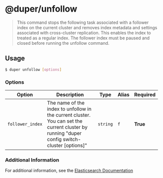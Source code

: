 # @duper/unfollow

> This command stops the following task associated with a follower index on the current cluster and removes index metadata and settings associated with cross-cluster replication. This enables the index to treated as a regular index. The follower index must be paused and closed before running the unfollow command.

## Usage

```sh
$ duper unfollow [options]
```

### Options

| Option | Description | Type | Alias | Required |
| -------- | ----------- | ------- | -------- | ------- |
| `follower_index` | The name of the index to unfollow in the current cluster. You can set the current cluster by running "duper config switch-cluster [options]" | `string` | `f` | **True** |

### Additional Information

For additional information, see the [Elasticsearch Documentation](https://www.elastic.co/guide/en/elasticsearch/reference/current/ccr-post-unfollow.html)
